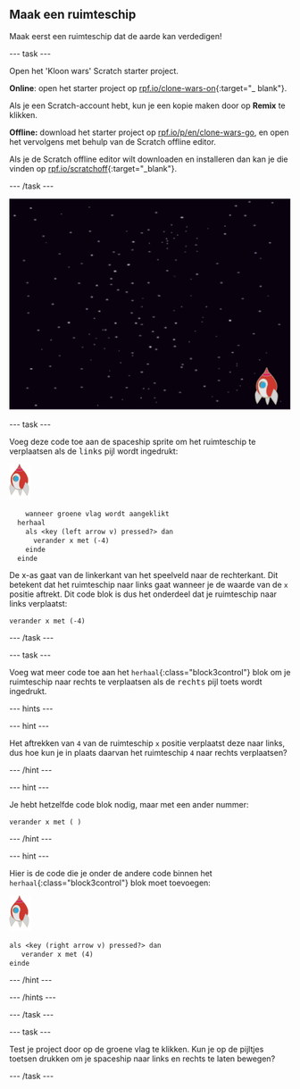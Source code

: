 ## Maak een ruimteschip

Maak eerst een ruimteschip dat de aarde kan verdedigen!

\--- task \---

Open het 'Kloon wars' Scratch starter project.

**Online**: open het starter project op [rpf.io/clone-wars-on](http://rpf.io/clone-wars-on){:target="_ blank"}.

Als je een Scratch-account hebt, kun je een kopie maken door op **Remix** te klikken.

**Offline:** download het starter project op [rpf.io/p/en/clone-wars-go](http://rpf.io/p/en/clone-wars-go), en open het vervolgens met behulp van de Scratch offline editor.

Als je de Scratch offline editor wilt downloaden en installeren dan kan je die vinden op [rpf.io/scratchoff](https://rpf.io/scratchoff){:target="_blank"}.

\--- /task \---

![starter project](images/starter-project.png)

\--- task \---

Voeg deze code toe aan de spaceship sprite om het ruimteschip te verplaatsen als de <kbd>links</kbd> pijl wordt ingedrukt:

![ruimteschip sprite](images/rocket-sprite.png)

```blocks3
    wanneer groene vlag wordt aangeklikt
  herhaal
    als <key (left arrow v) pressed?> dan
      verander x met (-4)
    einde
  einde
```

De x-as gaat van de linkerkant van het speelveld naar de rechterkant. Dit betekent dat het ruimteschip naar links gaat wanneer je de waarde van de `x` positie aftrekt. Dit code blok is dus het onderdeel dat je ruimteschip naar links verplaatst:

```blocks3
verander x met (-4)
```

\--- /task \---

\--- task \---

Voeg wat meer code toe aan het `herhaal`{:class="block3control"} blok om je ruimteschip naar rechts te verplaatsen als de <kbd>rechts</kbd> pijl toets wordt ingedrukt.

\--- hints \---

\--- hint \---

Het aftrekken van `4` van de ruimteschip `x` positie verplaatst deze naar links, dus hoe kun je in plaats daarvan het ruimteschip `4` naar rechts verplaatsen?

\--- /hint \---

\--- hint \---

Je hebt hetzelfde code blok nodig, maar met een ander nummer:

```blocks3
verander x met ( )
```

\--- /hint \---

\--- hint \---

Hier is de code die je onder de andere code binnen het `herhaal`{:class="block3control"} blok moet toevoegen:

![ruimteschip sprite](images/rocket-sprite.png)

```blocks3
als <key (right arrow v) pressed?> dan
   verander x met (4)
einde
```

\--- /hint \---

\--- /hints \---

\--- /task \---

\--- task \---

Test je project door op de groene vlag te klikken. Kun je op de pijltjes toetsen drukken om je spaceship naar links en rechts te laten bewegen?

\--- /task \---